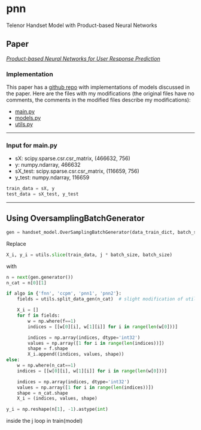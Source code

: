 # pnn
Telenor Handset Model with Product-based Neural Networks

## Paper
[_Product-based Neural Networks for User Response Prediction_][paper]

### Implementation
This paper has a [github repo][repo] with implementations of models discussed in the paper. Here are the files with my modifications (the original files have no comments, the comments in the modified files describe my modifications):
* [main.py][main.py]
* [models.py][models.py]
* [utils.py][utils.py]

[paper]: https://arxiv.org/pdf/1611.00144.pdf
[repo]: https://github.com/Atomu2014/product-nets
[main.py]: main.py
[models.py]: product_nets_master/python/models.py
[utils.py]: product_nets_master/python/utils.py

---

### Input for main.py
* sX: scipy.sparse.csr.csr_matrix, (466632, 756)
* y: numpy.ndarray, 466632
* sX_test: scipy.sparse.csr.csr_matrix, (116659, 756)
* y_test: numpy.ndarray, 116659
```py
train_data = sX, y
test_data = sX_test, y_test
```

---

## Using OversamplingBatchGenerator
```py
gen = handset_model.OverSamplingBatchGenerator(data_train_dict, batch_size=batch_size, r=1)
```
Replace
```py
X_i, y_i = utils.slice(train_data, j * batch_size, batch_size)
```
with
```py
n = next(gen.generator())
n_cat = n[0][1]

if algo in {'fnn', 'ccpm', 'pnn1', 'pnn2'}:
    fields = utils.split_data_gen(n_cat)  # slight modification of utils.split_data

    X_i = []
    for f in fields:
        w = np.where(f==1)
        indices = [[w[0][i], w[1][i]] for i in range(len(w[0]))]

        indices = np.array(indices, dtype='int32')
        values = np.array([1 for i in range(len(indices))])
        shape = f.shape
        X_i.append((indices, values, shape))
else:
    w = np.where(n_cat==1)
    indices = [[w[0][i], w[1][i]] for i in range(len(w[0]))]

    indices = np.array(indices, dtype='int32')
    values = np.array([1 for i in range(len(indices))])
    shape = n_cat.shape
    X_i = (indices, values, shape)

y_i = np.reshape(n[1], -1).astype(int)
```
inside the j loop in train(model)
